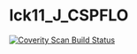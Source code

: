 # lck11_J_CSPFLO
<a href="https://scan.coverity.com/projects/wendyzhang1121-lck11_j_cspflo">
  <img alt="Coverity Scan Build Status"
       src="https://scan.coverity.com/projects/9557/badge.svg"/>
</a>
